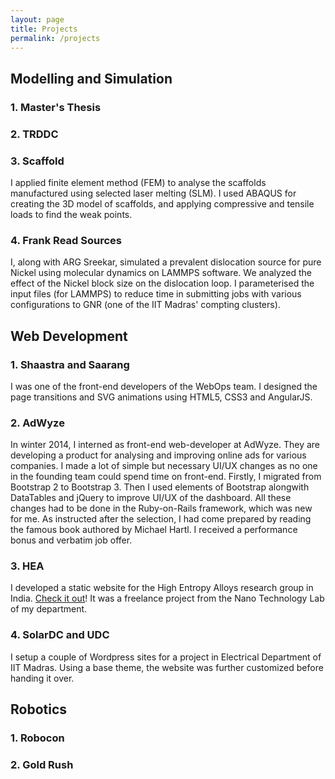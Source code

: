 ```yaml
---
layout: page
title: Projects
permalink: /projects
---
```


## Modelling and Simulation

### 1. Master's Thesis

### 2. TRDDC

### 3. Scaffold
I applied finite element method (FEM) to analyse the scaffolds manufactured using selected laser melting (SLM). I used ABAQUS for creating the 3D model of scaffolds, and applying compressive and tensile loads to find the weak points.

### 4. Frank Read Sources
I, along with ARG Sreekar, simulated a prevalent dislocation source for pure Nickel using molecular dynamics on LAMMPS software. We analyzed the effect of the Nickel block size on the dislocation loop. I parameterised the input files (for LAMMPS) to reduce time in submitting jobs with various configurations to GNR (one of the IIT Madras' compting clusters).

## Web Development

### 1. Shaastra and Saarang
I was one of the front-end developers of the WebOps team. I designed the page transitions and SVG animations using HTML5, CSS3 and AngularJS.

### 2. AdWyze
In winter 2014, I interned as front-end web-developer at AdWyze. They are developing a product for analysing and improving online ads for various companies. I made a lot of simple but necessary UI/UX changes as no one in the founding team could spend time on front-end. Firstly, I migrated from Bootstrap 2 to Bootstrap 3. Then I used elements of Bootstrap alongwith DataTables and jQuery to improve UI/UX of the dashboard. All these changes had to be done in the Ruby-on-Rails framework, which was new for me. As instructed after the selection, I had come prepared by reading the famous book authored by Michael Hartl. I received a performance bonus and verbatim job offer.

### 3. HEA
I developed a static website for the High Entropy Alloys research group in India. [Check it out](https://mme.iitm.ac.in/hea/)! It was a freelance project from the Nano Technology Lab of my department.

### 4. SolarDC and UDC
I setup a couple of Wordpress sites for a project in Electrical Department of IIT Madras. Using a base theme, the website was further customized before handing it over.

## Robotics

### 1. Robocon

### 2. Gold Rush